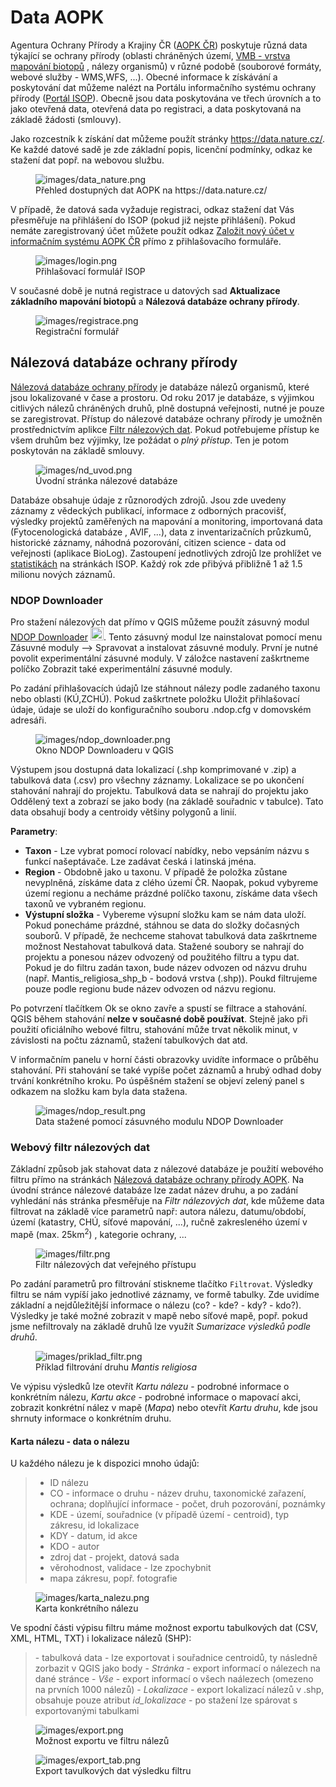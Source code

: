 # Data AOPK

Agentura Ochrany Přírody a Krajiny ČR ([AOPK
ČR](http://www.ochranaprirody.cz/)) poskytuje různá data týkající se
ochrany přírody (oblasti chráněných území, [VMB - vrstva mapování
biotopů](https://portal.nature.cz/publik_syst/ctihtmlpage.php?what=1035)
, nálezy organismů) v různé podobě (souborové formáty, webové služby -
WMS,WFS, ...). Obecné informace k získávání a poskytování dat můžeme
nalézt na Portálu informačního systému ochrany přírody ([Portál
ISOP](https://portal.nature.cz/publik_syst/ctihtmlpage.php?what=3&nabidka=hlavni)).
Obecně jsou data poskytována ve třech úrovních a to jako otevřená data,
otevřená data po registraci, a data poskytovaná na základě žádosti
(smlouvy).

Jako rozcestník k získání dat můžeme použít stránky
<https://data.nature.cz/>. Ke každé datové sadě je zde základní popis,
licenční podmínky, odkaz ke stažení dat popř. na webovou službu.

<figure>
<img src="images/data_nature.png" class="middle"
alt="images/data_nature.png" />
<figcaption>Přehled dostupných dat AOPK na <span
class="title-ref">https://data.nature.cz/</span></figcaption>
</figure>

V případě, že datová sada vyžaduje registraci, odkaz stažení dat Vás
přesměřuje na přihlášení do ISOP (pokud již nejste přihlášení). Pokud
nemáte zaregistrovaný účet můžete použít odkaz [Založit nový účet v
informačním systému AOPK ČR](https://idm.nature.cz/idm/#/registration)
přímo z přihlašovacího formuláře.

<figure>
<img src="images/login.png" class="small" alt="images/login.png" />
<figcaption>Přihlašovací formulář ISOP</figcaption>
</figure>

V současné době je nutná registrace u datových sad **Aktualizace
základního mapování biotopů** a **Nálezová databáze ochrany přírody**.

<figure>
<img src="images/registrace.png" class="small"
alt="images/registrace.png" />
<figcaption>Registrační formulář</figcaption>
</figure>

## Nálezová databáze ochrany přírody

[Nálezová databáze ochrany přírody](https://portal.nature.cz/nd/) je
databáze nálezů organismů, které jsou lokalizované v čase a prostoru. Od
roku 2017 je databáze, s výjimkou citlivých nálezů chráněných druhů,
plně dostupná veřejnosti, nutné je pouze se zaregistrovat. Přístup do
nálezové databáze ochrany přírody je umožněn prostřednictvím aplikce
[Filtr nálezových dat](https://portal.nature.cz/nd/find.php?). Pokud
potřebujeme přístup ke všem druhům bez výjimky, lze požádat o *plný
přístup*. Ten je potom poskytován na základě smlouvy.

<figure>
<img src="images/nd_uvod.png" class="middle" alt="images/nd_uvod.png" />
<figcaption>Úvodní stránka nálezové databáze</figcaption>
</figure>

Databáze obsahuje údaje z různorodých zdrojů. Jsou zde uvedeny záznamy z
vědeckých publikací, informace z odborných pracovišť, výsledky projektů
zaměřených na mapování a monitoring, importovaná data (Fytocenologická
databáze , AVIF, ...), data z inventarizačních průzkumů, historické
záznamy, náhodná pozorování, citizen science - data od veřejnosti
(aplikace BioLog). Zastoupení jednotlivých zdrojů lze prohlížet ve
[statistikách](https://portal.nature.cz/nd/x_nd_statistiky.php) na
stránkách ISOP. Každý rok zde přibývá přibližně 1 až 1.5 milionu nových
záznamů.

### NDOP Downloader

Pro stažení nálezových dat přímo v QGIS můžeme použít zásuvný modul
[NDOP Downloader](https://opengeolabs.github.io/qgis-ndop-downloader/)
<img src="images/icon.png" style="width:1.5em" alt="ndop_downloader" />.
Tento zásuvný modul lze nainstalovat pomocí menu
<span class="title-ref">Zásuvné moduly --\> Spravovat a instalovat
zásuvné moduly</span>. První je nutné povolit experimentální zásuvné
moduly. V záložce nastavení zaškrtneme políčko
<span class="title-ref">Zobrazit také experimentální zásuvné
moduly</span>.

Po zadání přihlašovacích údajů lze stáhnout nálezy podle zadaného taxonu
nebo oblasti (KÚ,ZCHÚ). Pokud zaškrtnete položku
<span class="title-ref">Uložit přihlašovací údaje</span>, údaje se uloží
do konfiguračního souboru <span class="title-ref">.ndop.cfg</span> v
domovském adresáři.

<figure>
<img src="images/ndop_downloader.png" class="middle"
alt="images/ndop_downloader.png" />
<figcaption>Okno NDOP Downloaderu v QGIS</figcaption>
</figure>

Výstupem jsou dostupná data lokalizací (.shp komprimované v .zip) a
tabulková data (.csv) pro všechny záznamy. Lokalizace se po ukončení
stahování nahrají do projektu. Tabulková data se nahrají do projektu
jako Oddělený text a zobrazí se jako body (na základě souřadnic v
tabulce). Tato data obsahují body a centroidy většiny polygonů a linií.

**Parametry**:

- **Taxon** - Lze vybrat pomocí rolovací nabídky, nebo vepsáním názvu s
  funkcí našeptávače. Lze zadávat česká i latinská jména.
- **Region** - Obdobně jako u taxonu. V případě že položka zůstane
  nevyplněná, získáme data z clého území ČR. Naopak, pokud vybyreme
  území regionu a necháme prázdné políčko taxonu, získáme data všech
  taxonů ve vybraném regionu.
- **Výstupní složka** - Vybereme výsupní složku kam se nám data uloží.
  Pokud ponecháme prázdné, stáhnou se data do složky dočasných souborů.
  V případě, že nechceme stahovat tabulková data zaškrtneme možnost
  <span class="title-ref">Nestahovat tabulková data</span>. Stažené
  soubory se nahrají do projektu a ponesou název odvozený od použitého
  filtru a typu dat. Pokud je do filtru zadán taxon, bude název odvozen
  od názvu druhu (např.
  <span class="title-ref">Mantis_religiosa_shp_b</span> - bodová vrstva
  (.shp)). Poukd filtrujeme pouze podle regionu bude název odvozen od
  názvu regionu.

Po potvrzení tlačítkem Ok se okno zavře a spustí se filtrace a
stahování. QGIS během stahování **nelze v současné době používat**.
Stejně jako při použití oficiálního webové filtru, stahování může trvat
několik minut, v závislosti na počtu záznamů, stažení tabulkových dat
atd.

V informačním panelu v horní části obrazovky uvidíte informace o průběhu
stahování. Při stahování se také vypíše počet záznamů a hrubý odhad doby
trvání konkrétního kroku. Po úspěšném stažení se objeví zelený panel s
odkazem na složku kam byla data stažena.

<figure>
<img src="images/ndop_result.png" class="middle"
alt="images/ndop_result.png" />
<figcaption>Data stažené pomocí zásuvného modulu NDOP
Downloader</figcaption>
</figure>

### Webový filtr nálezových dat

Základní způsob jak stahovat data z nálezové databáze je použití
webového filtru přímo na stránkách [Nálezová databáze ochrany přírody
AOPK](https://portal.nature.cz/nd/). Na úvodní stránce nálezové databáze
lze zadat název druhu, a po zadání vyhledání nás stránka přesměřuje na
*Filtr nálezových dat*, kde můžeme data filtrovat na základě více
parametrů např: autora nálezu, datumu/období, území (katastry, CHÚ,
síťové mapování, ...), ručně zakresleného území v mapě (max.
25km<sup>2</sup>) , kategorie ochrany, ...

<figure>
<img src="images/filtr.png" class="middle" alt="images/filtr.png" />
<figcaption>Filtr nálezových dat veřejného přístupu</figcaption>
</figure>

Po zadání parametrů pro filtrování stiskneme tlačítko `Filtrovat`.
Výsledky filtru se nám vypíší jako jednotlivé záznamy, ve formě tabulky.
Zde uvidíme základní a nejdůležitější informace o nálezu (co? - kde? -
kdy? - kdo?). Výsledky je také možné zobrazit v mapě nebo síťové mapě,
popř. pokud jsme nefiltrovaly na základě druhů lze využít *Sumarizace
výsledků podle druhů*.

<figure>
<img src="images/priklad_filtr.png" class="middle"
alt="images/priklad_filtr.png" />
<figcaption>Příklad filtrování druhu <em>Mantis
religiosa</em></figcaption>
</figure>

Ve výpisu výsledků lze otevřít *Kartu nálezu* - podrobné informace o
konkrétním nálezu, *Kartu akce* - podrobné informace o mapovací akci,
zobrazit konkrétní nález v mapě (*Mapa*) nebo otevřít *Kartu druhu*, kde
jsou shrnuty informace o konkrétním druhu.

#### Karta nálezu - data o nálezu

U každého nálezu je k dispozici mnoho údajů:

> - ID nálezu
> - CO - informace o druhu - název druhu, taxonomické zařazení, ochrana;
>   doplňující informace - počet, druh pozorování, poznámky
> - KDE - území, souřadnice (v případě území - centroid), typ zákresu,
>   id lokalizace
> - KDY - datum, id akce
> - KDO - autor
> - zdroj dat - projekt, datová sada
> - věrohodnost, validace - lze zpochybnit
> - mapa zákresu, popř. fotografie

<figure>
<img src="images/karta_nalezu.png" class="middle"
alt="images/karta_nalezu.png" />
<figcaption>Karta konkrétního nálezu</figcaption>
</figure>

Ve spodní části výpisu filtru máme možnost exportu tabulkových dat (CSV,
XML, HTML, TXT) i lokalizace nálezů (SHP):

> \- tabulková data - lze exportovat i souřadnice centroidů, ty následně
> zorbazit v QGIS jako body - *Stránka* - export informací o nálezech na
> dané stránce - *Vše* - export informací o všech naálezech (omezeno na
> prvních 1000 nálezů) - *Lokalizace* - export lokalizací nálezů v .shp,
> obsahuje pouze atribut *id_lokalizace* - po stažení lze spárovat s
> exportovanými tabulkami

<figure>
<img src="images/export.png" class="middle" alt="images/export.png" />
<figcaption>Možnost exportu ve filtru nálezů</figcaption>
</figure>

<figure>
<img src="images/export_tab.png" class="middle"
alt="images/export_tab.png" />
<figcaption>Export tavulkových dat výsledku filtru</figcaption>
</figure>
